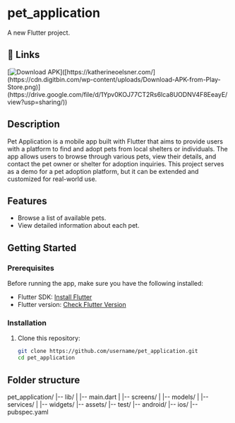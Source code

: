 # pet_application

A new Flutter project.

## 🔗 Links
[![Download APK]([https://img.shields.io/badge/my_portfolio-000?style=for-the-badge&logo=ko-fi&logoColor=white](https://www.google.com/url?sa=i&url=https%3A%2F%2Fwww.codester.com%2Fitems%2F19742%2Fmy-whatsapp-status-saver-android-source-code&psig=AOvVaw1psxmcNKWXdNriaRTd875A&ust=1690647821382000&source=images&cd=vfe&opi=89978449&ved=0CBEQjRxqFwoTCMD-sojosYADFQAAAAAdAAAAABAE))]([https://katherineoelsner.com/](https://cdn.digitbin.com/wp-content/uploads/Download-APK-from-Play-Store.png)](https://drive.google.com/file/d/1Ypv0KOJ77CT2Rs6lca8UODNV4F8EeayE/view?usp=sharing/))

## Description

Pet Application is a mobile app built with Flutter that aims to provide users with a platform to find and adopt pets from local shelters or individuals. The app allows users to browse through various pets, view their details, and contact the pet owner or shelter for adoption inquiries. This project serves as a demo for a pet adoption platform, but it can be extended and customized for real-world use.

## Features

- Browse a list of available pets.
- View detailed information about each pet.

## Getting Started

### Prerequisites

Before running the app, make sure you have the following installed:

- Flutter SDK: [Install Flutter](https://flutter.dev/docs/get-started/install)
- Flutter version: [Check Flutter Version](https://flutter.dev/docs/development/tools/sdk/version-vm)

### Installation

1. Clone this repository:

   ```bash
   git clone https://github.com/username/pet_application.git
   cd pet_application

## Folder structure

pet_application/
|-- lib/
|   |-- main.dart
|   |-- screens/
|   |-- models/
|   |-- services/
|   |-- widgets/
|-- assets/
|-- test/
|-- android/
|-- ios/
|-- pubspec.yaml
